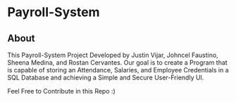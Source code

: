 # Payroll-System

## About

This Payroll-System Project Developed by Justin Vijar, Johncel Faustino, Sheena Medina, and Rostan Cervantes.
Our goal is to create a Program that is capable of storing an Attendance, Salaries, and Employee Credentials
in a SQL Database and achieving a Simple and Secure User-Friendly UI.


Feel Free to Contribute in this Repo :)
